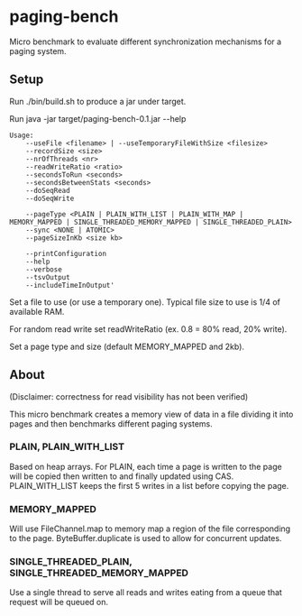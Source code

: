 paging-bench
============

Micro benchmark to evaluate different synchronization mechanisms for a paging system.


## Setup

Run ./bin/build.sh to produce a jar under target.

Run java -jar target/paging-bench-0.1.jar --help

	Usage: 
		--useFile <filename> | --useTemporaryFileWithSize <filesize> 
		--recordSize <size> 
		--nrOfThreads <nr> 
		--readWriteRatio <ratio> 
		--secondsToRun <seconds> 
		--secondsBetweenStats <seconds> 
		--doSeqRead 
		--doSeqWrite 
	
		--pageType <PLAIN | PLAIN_WITH_LIST | PLAIN_WITH_MAP | MEMORY_MAPPED | SINGLE_THREADED_MEMORY_MAPPED | SINGLE_THREADED_PLAIN> 
		--sync <NONE | ATOMIC> 
		--pageSizeInKb <size kb> 
	
		--printConfiguration 
		--help 
		--verbose 
		--tsvOutput 
		--includeTimeInOutput'
	
Set a file to use (or use a temporary one). Typical file size to use is 1/4 of available RAM. 

For random read write set readWriteRatio (ex. 0.8 = 80% read, 20% write).

Set a page type and size (default MEMORY_MAPPED and 2kb).

## About

(Disclaimer: correctness for read visibility has not been verified)

This micro benchmark creates a memory view of data in a file dividing it into pages and then benchmarks different paging systems. 

### PLAIN, PLAIN_WITH_LIST

Based on heap arrays. For PLAIN, each time a page is written to the page will be copied then written to and finally updated using CAS. 
PLAIN_WITH_LIST keeps the first 5 writes in a list before copying the page.

### MEMORY_MAPPED

Will use FileChannel.map to memory map a region of the file corresponding to the page. ByteBuffer.duplicate is used to allow for concurrent updates.

### SINGLE_THREADED_PLAIN, SINGLE_THREADED_MEMORY_MAPPED  

Use a single thread to serve all reads and writes eating from a queue that request will be queued on. 